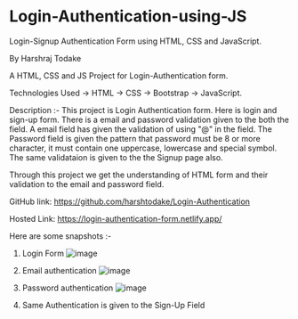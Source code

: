 # Login-Authentication-using-JS
Login-Signup Authentication Form using HTML, CSS and JavaScript.

By Harshraj Todake

A HTML, CSS and JS Project for Login-Authentication form.

Technologies Used -> HTML -> CSS -> Bootstrap -> JavaScript.

Description :- This project is Login Authentication form. Here is login and sign-up form. There is a email and password validation given to the both the field. A email field has given the validation of using "@" in the field. The Password field is given the pattern that password must be 8 or more character, it must contain one uppercase, lowercase and special symbol. The same validataion is given to the the Signup page also.

Through this project we get the understanding of HTML form and their validation to the email and password field.

GitHub link: https://github.com/harshtodake/Login-Authentication

Hosted Link: https://login-authentication-form.netlify.app/

Here are some snapshots
:- 

1. Login Form
![image](https://user-images.githubusercontent.com/83589184/138219139-7d5fac12-e8a3-4aad-9172-a455c17de487.png)

2. Email authentication
![image](https://user-images.githubusercontent.com/83589184/138219169-aa1ff1db-f3d3-4df0-b662-0a3d71b471c0.png)

3. Password authentication
![image](https://user-images.githubusercontent.com/83589184/138219442-e02689fb-e843-457c-8363-7a22a30da36f.png)

4. Same Authentication is given to the Sign-Up Field



